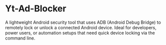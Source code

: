 # Yt-Ad-Blocker
A lightweight Android security tool that uses ADB (Android Debug Bridge) to remotely lock or unlock a connected Android device. Ideal for developers, power users, or automation setups that need quick device locking via the command line.
